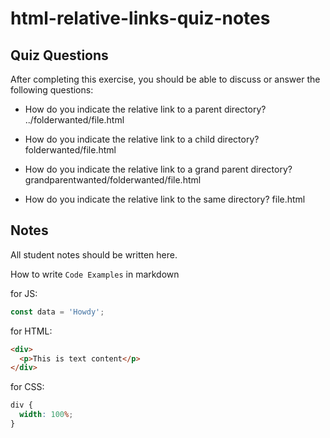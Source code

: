 # html-relative-links-quiz-notes

## Quiz Questions

After completing this exercise, you should be able to discuss or answer the following questions:

- How do you indicate the relative link to a parent directory?
  ../folderwanted/file.html

- How do you indicate the relative link to a child directory?
  folderwanted/file.html

- How do you indicate the relative link to a grand parent directory?
  grandparentwanted/folderwanted/file.html

- How do you indicate the relative link to the same directory?
  file.html

## Notes

All student notes should be written here.

How to write `Code Examples` in markdown

for JS:

```javascript
const data = 'Howdy';
```

for HTML:

```html
<div>
  <p>This is text content</p>
</div>
```

for CSS:

```css
div {
  width: 100%;
}
```
